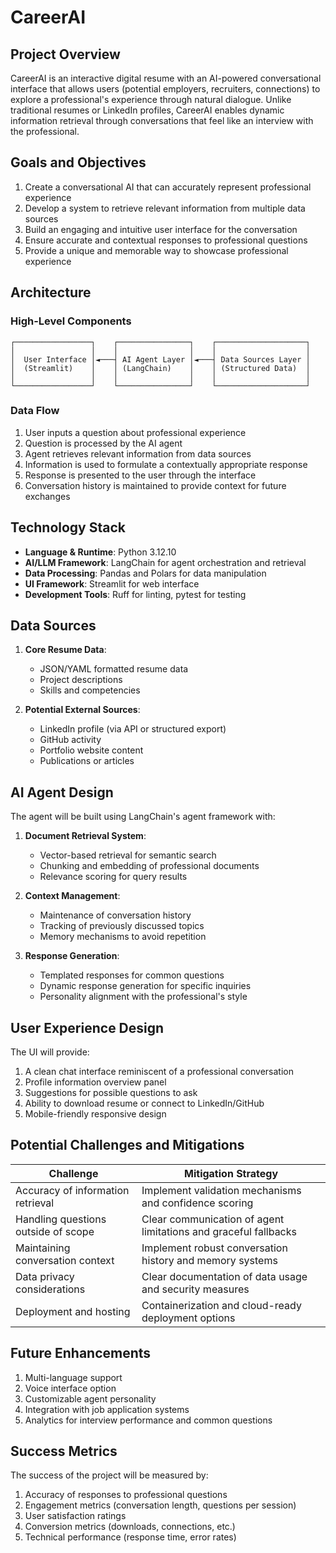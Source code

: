 # CareerAI

## Project Overview

CareerAI is an interactive digital resume with an AI-powered conversational interface that allows users (potential employers, recruiters, connections) to explore a professional's experience through natural dialogue. Unlike traditional resumes or LinkedIn profiles, CareerAI enables dynamic information retrieval through conversations that feel like an interview with the professional.

## Goals and Objectives

1. Create a conversational AI that can accurately represent professional experience
2. Develop a system to retrieve relevant information from multiple data sources
3. Build an engaging and intuitive user interface for the conversation
4. Ensure accurate and contextual responses to professional questions
5. Provide a unique and memorable way to showcase professional experience

## Architecture

### High-Level Components

```
┌─────────────────┐    ┌────────────────┐    ┌────────────────────┐
│                 │    │                │    │                    │
│  User Interface │◄───┤ AI Agent Layer │◄───┤ Data Sources Layer │
│  (Streamlit)    │    │ (LangChain)    │    │ (Structured Data)  │
│                 │    │                │    │                    │
└─────────────────┘    └────────────────┘    └────────────────────┘
```

### Data Flow

1. User inputs a question about professional experience
2. Question is processed by the AI agent
3. Agent retrieves relevant information from data sources
4. Information is used to formulate a contextually appropriate response
5. Response is presented to the user through the interface
6. Conversation history is maintained to provide context for future exchanges

## Technology Stack

- **Language & Runtime**: Python 3.12.10
- **AI/LLM Framework**: LangChain for agent orchestration and retrieval
- **Data Processing**: Pandas and Polars for data manipulation
- **UI Framework**: Streamlit for web interface
- **Development Tools**: Ruff for linting, pytest for testing

## Data Sources

1. **Core Resume Data**:

   - JSON/YAML formatted resume data
   - Project descriptions
   - Skills and competencies

2. **Potential External Sources**:
   - LinkedIn profile (via API or structured export)
   - GitHub activity
   - Portfolio website content
   - Publications or articles

## AI Agent Design

The agent will be built using LangChain's agent framework with:

1. **Document Retrieval System**:

   - Vector-based retrieval for semantic search
   - Chunking and embedding of professional documents
   - Relevance scoring for query results

2. **Context Management**:

   - Maintenance of conversation history
   - Tracking of previously discussed topics
   - Memory mechanisms to avoid repetition

3. **Response Generation**:
   - Templated responses for common questions
   - Dynamic response generation for specific inquiries
   - Personality alignment with the professional's style

## User Experience Design

The UI will provide:

1. A clean chat interface reminiscent of a professional conversation
2. Profile information overview panel
3. Suggestions for possible questions to ask
4. Ability to download resume or connect to LinkedIn/GitHub
5. Mobile-friendly responsive design

## Potential Challenges and Mitigations

| Challenge                           | Mitigation Strategy                                             |
| ----------------------------------- | --------------------------------------------------------------- |
| Accuracy of information retrieval   | Implement validation mechanisms and confidence scoring          |
| Handling questions outside of scope | Clear communication of agent limitations and graceful fallbacks |
| Maintaining conversation context    | Implement robust conversation history and memory systems        |
| Data privacy considerations         | Clear documentation of data usage and security measures         |
| Deployment and hosting              | Containerization and cloud-ready deployment options             |

## Future Enhancements

1. Multi-language support
2. Voice interface option
3. Customizable agent personality
4. Integration with job application systems
5. Analytics for interview performance and common questions

## Success Metrics

The success of the project will be measured by:

1. Accuracy of responses to professional questions
2. Engagement metrics (conversation length, questions per session)
3. User satisfaction ratings
4. Conversion metrics (downloads, connections, etc.)
5. Technical performance (response time, error rates)
